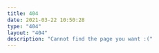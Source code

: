 ```yaml
---
title: 404
date: 2021-03-22 10:50:28
type: "404"
layout: "404"
description: "Cannot find the page you want :("
---
```

